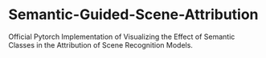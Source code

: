 # Semantic-Guided-Scene-Attribution
Official Pytorch Implementation of Visualizing the Effect of Semantic Classes in the Attribution of Scene Recognition Models.
